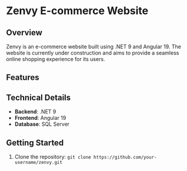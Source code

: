 **Zenvy E-commerce Website**
==========================

**Overview**
------------

Zenvy is an e-commerce website built using .NET 9 and Angular 19. The website is currently under construction and aims to provide a seamless online shopping experience for its users.

**Features**
------------
 

**Technical Details**
--------------------

* **Backend**: .NET 9
* **Frontend**: Angular 19
* **Database**: SQL Server


**Getting Started**
-------------------

1. Clone the repository: `git clone https://github.com/your-username/zenvy.git`
